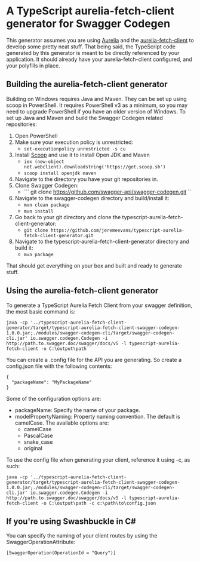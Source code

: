 # A TypeScript aurelia-fetch-client generator for Swagger Codegen

This generator assumes you are using [Aurelia](http://aurelia.io/) and the [aurelia-fetch-client](http://aurelia.io/hub.html#/doc/article/aurelia/fetch-client/latest/http-services/2) to develop some pretty neat stuff. That being said, the TypeScript code generated by this generator is meant to be directly referenced by your application. It should already have your aurelia-fetch-client configured, and your polyfills in place.

## Building the aurelia-fetch-client generator

Building on Windows requires Java and Maven. They can be set up using scoop in PowerShell. It requires
PowerShell v3 as a minimum, so you may need to upgrade PowerShell if you have an older version of
Windows. To set up Java and Maven and build the Swagger Codegen related repositories:

1. Open PowerShell 
1. Make sure your execution policy is unrestricted: 
    * ``` set-executionpolicy unrestricted -s cu ```
1. Install [Scoop](http://scoop.sh/) and use it to install Open JDK and Maven
    * ``` iex (new-object net.webclient).downloadstring('https://get.scoop.sh') ```
    * ``` scoop install openjdk maven ```
1. Navigate to the directory you have your git repositories in. 
1. Clone Swagger Codegen: 
    * ``` git clone https://github.com/swagger-api/swagger-codegen.git ``
1. Navigate to the swagger-codegen directory and build/install it: 
    * ``` mvn clean package ```
    * ``` mvn install ```
1. Go back to your git directory and clone the typescript-aurelia-fetch-client-generator: 
    * ``` git clone https://github.com/jeremeevans/typescript-aurelia-fetch-client-generator.git  ```
1. Navigate to the typescript-aurelia-fetch-client-generator directory and build it: 
    * ``` mvn package ``` 

That should get everything on your box and built and ready to generate stuff.

## Using the aurelia-fetch-client generator

To generate a TypeScript Aurelia Fetch Client from your swagger definition, the most basic command is:

```
java -cp '../typescript-aurelia-fetch-client-generator/target/typescript-aurelia-fetch-client-swagger-codegen-1.0.0.jar;./modules/swagger-codegen-cli/target/swagger-codegen-cli.jar' io.swagger.codegen.Codegen -i http://path.to.swagger.doc/swagger/docs/v5 -l typescript-aurelia-fetch-client -o C:\output\path
```

You can create a .config file for the API you are generating. So create a config.json file with the following contents: 

``` 
{ 
  "packageName": "MyPackageName" 
}
```

Some of the configuration options are:

* packageName: Specify the name of your package.
* modelPropertyNaming: Property naming convention. The default is camelCase. The available options are:
    * camelCase
    * PascalCase
    * snake_case
    * original

To use the config file when generating your client, reference it using -c, as such:

```
java -cp '../typescript-aurelia-fetch-client-generator/target/typescript-aurelia-fetch-client-swagger-codegen-1.0.0.jar;./modules/swagger-codegen-cli/target/swagger-codegen-cli.jar' io.swagger.codegen.Codegen -i http://path.to.swagger.doc/swagger/docs/v5 -l typescript-aurelia-fetch-client -o C:\output\path -c c:\path\to\config.json
```

## If you're using Swashbuckle in C#

You can specify the naming of your client routes by using the SwaggerOperationAttribute:

```
[SwaggerOperation(OperationId = "Query")] 
```